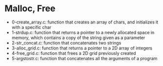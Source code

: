 # Malloc, Free
* 0-create_array.c: function that creates an array of chars, and initializes it with a specific char
* 1-strdup.c: function that returns a pointer to a newly allocated space in memory, which contains a copy of the string given as a parameter
* 2-str_concat.c: function that concatenates two strings
* 3-alloc_grid.c: function that returns a pointer to a 2D array of integers
* 4-free_grid.c: function that frees a 2D grid previously created
* 5-argstostr.c: function that concatenates all the arguments of a program